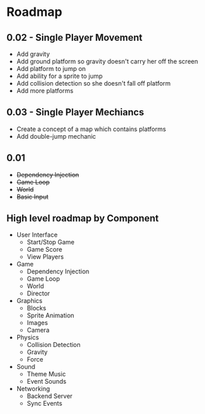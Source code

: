 # Roadmap

## 0.02 - Single Player Movement

- Add gravity
- Add ground platform so gravity doesn't carry her off the screen
- Add platform to jump on
- Add ability for a sprite to jump
- Add collision detection so she doesn't fall off platform
- Add more platforms

## 0.03 - Single Player Mechiancs

- Create a concept of a map which contains platforms
- Add double-jump mechanic

## 0.01

- ~~Dependency Injection~~
- ~~Game Loop~~
- ~~World~~
- ~~Basic Input~~

## High level roadmap by Component

- User Interface
	- Start/Stop Game
	- Game Score
	- View Players
- Game
	- Dependency Injection
	- Game Loop
	- World
	- Director
- Graphics
	- Blocks
	- Sprite Animation
	- Images
	- Camera
- Physics
	- Collision Detection
	- Gravity
	- Force
- Sound
	- Theme Music
	- Event Sounds
- Networking
	- Backend Server
	- Sync Events